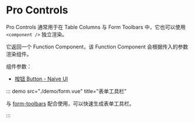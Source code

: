 # Pro Controls

Pro Controls 通常用于在 Table Columns 与 Form Toolbars 中，它也可以使用 `<component />` 独立渲染。

它返回一个 Function Component，该 Function Component 会根据传入的参数渲染组件。

组件参数：

- [按钮 Button - Naive UI](https://www.naiveui.com/zh-CN/light/components/button)

<demo src="./demo/basic.vue" title="基础" />

::: demo src="./demo/form.vue" title="表单工具栏"

与 [form-toolbars](/zh-CN/components/form-toolbars) 配合使用，可以快速生成表单工具栏。

:::
